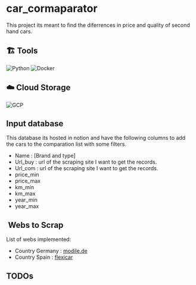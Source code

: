 # car_cormaparator

This project its meant to find the diferrences in price and quality of second hand cars. 

## 🏗️ Tools

![Python](https://img.shields.io/badge/Python-FFD43B?style=for-the-badge&logo=python&logoColor=darkgreen)
![Docker](https://img.shields.io/badge/Docker-2CA5E0?style=for-the-badge&logo=docker&logoColor=white)

## ☁️ Cloud Storage

![GCP](https://img.shields.io/badge/Google_Cloud-4285F4?style=for-the-badge&logo=google-cloud&logoColor=white)

## Input database

This database its hosted in notion and have the following columns to add the cars to the comparation list with some filters. 

- Name : [Brand and type]
- Url_buy :  url of the scraping site I want to get the records. 
- Url_com :  url of the scraping site I want to get the records. 
- price_min
- price_max
- km_min
- km_max
- year_min
- year_max

##  Webs to Scrap

 List of webs implemented:

- Country Germany :  [modile.de](https://www.mobile.de/?lang=en)
- Country Spain : [flexicar](https://www.flexicar.es/coches-segunda-mano/)

## TODOs
